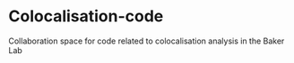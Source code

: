 # Colocalisation-code
Collaboration space for code related to colocalisation analysis in the Baker Lab
